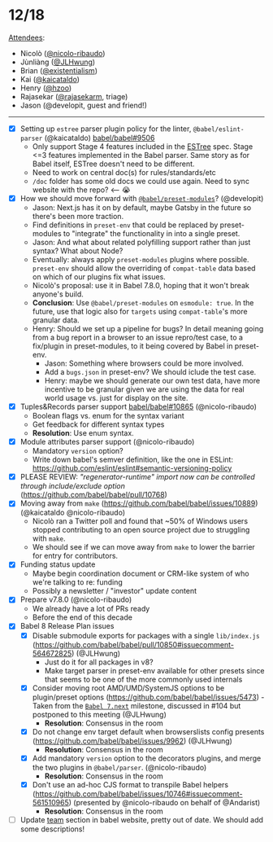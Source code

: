 # 12/18

[Attendees](https://babeljs.io/team):

- Nicolò ([@nicolo-ribaudo](https://github.com/nicolo-ribaudo))
- Jùnliàng ([@JLHwung](https://github.com/JLHwung))
- Brian ([@existentialism](https://github.com/existentialism))
- Kai ([@kaicataldo](https://github.com/kaicataldo))
- Henry ([@hzoo](https://github.com/hzoo))
- Rajasekar ([@rajasekarm](https://github.com/rajasekarm), triage)
- Jason (@developit, guest and friend!)

---

- [x] Setting up `estree` parser plugin policy for the linter, `@babel/eslint-parser` (@kaicataldo) [babel/babel#9506](https://github.com/babel/babel/issues/9506#issuecomment-564772125)
  - Only support Stage 4 features included in the [ESTree](https://github.com/estree/estree) spec. Stage <=3 features implemented in the Babel parser. Same story as for Babel itself, ESTree doesn't need to be different.
  - Need to work on central doc(s) for rules/standards/etc
  - `/doc` folder has some old docs we could use again. Need to sync website with the repo? <-- 😭
- [x] How we should move forward with [`@babel/preset-modules`](https://github.com/babel/preset-modules)? (@developit)
	- Jason: Next.js has it on by default, maybe Gatsby in the future so there's been more traction.
	- Find definitions in `preset-env` that could be replaced by preset-modules to "integrate" the functionality in into a single preset.
	- Jason: And what about related polyfilling support rather than just syntax? What about Node?
	- Eventually: always apply `preset-modules` plugins where possible. `preset-env` should allow the overriding of `compat-table` data based on which of our plugins fix what issues.
	- Nicolò's proposal: use it in Babel 7.8.0, hoping that it won't break anyone's build.
	- **Conclusion**: Use `@babel/preset-modules` on `esmodule: true`. In the future, use that logic also for `targets` using `compat-table`'s more granular data.
	- Henry: Should we set up a pipeline for bugs? In detail meaning going from a bug report in a browser to an issue repro/test case, to a fix/plugin in preset-modules, to it being covered by Babel in preset-env.
	    - Jason: Something where browsers could be more involved.
	    - Add a `bugs.json` in preset-env? We should iclude the test case.
      - Henry: maybe we should generate our own test data, have more incentive to be granular given we are using the data for real world usage vs. just for display on the site.
- [x] Tuples&Records parser support [babel/babel#10865](https://github.com/babel/babel/pull/10865) (@nicolo-ribaudo)
    - Boolean flags vs. enum for the syntax variant
    - Get feedback for different syntax types
    - **Resolution**: Use enum syntax.
- [x] Module attributes parser support (@nicolo-ribaudo)
    - Mandatory `version` option?
    - Write down babel's semver definition, like the one in ESLint: https://github.com/eslint/eslint#semantic-versioning-policy
- [x] PLEASE REVIEW: _"regenerator-runtime" import now can be controlled through include/exclude option_ (https://github.com/babel/babel/pull/10768)
- [x] Moving away from `make` (https://github.com/babel/babel/issues/10889) (@kaicataldo @nicolo-ribaudo)
    - Nicolò ran a Twitter poll and found that ~50% of Windows users stopped contributing to an open source project due to struggling with `make`.
    - We should see if we can move away from `make` to lower the barrier for entry for contributors.
- [x] Funding status update
    - Maybe begin coordination document or CRM-like system of who we're talking to re: funding
    - Possibly a newsletter / "investor" update content
- [x] Prepare v7.8.0 (@nicolo-ribaudo)
    - We already have a lot of PRs ready
    - Before the end of this decade
- [x] Babel 8 Release Plan issues
    - [x] Disable submodule exports for packages with a single `lib/index.js` (https://github.com/babel/babel/pull/10850#issuecomment-564672825) (@JLHwung)
        - Just do it for all packages in v8?
        - Make target parser in preset-env available for other presets since that seems to be one of the more commonly used internals
    - [x] Consider moving root AMD/UMD/SystemJS options to be plugin/preset options (https://github.com/babel/babel/issues/5473) - Taken from the [`Babel 7.next`](https://github.com/babel/babel/milestone/14) milestone, discussed in #104 but postponed to this meeting (@JLHwung)
        - **Resolution**: Consensus in the room
    - [x] Do not change env target default when browserslists config presents (https://github.com/babel/babel/issues/9962) (@JLHwung)
        - **Resolution**: Consensus in the room
    - [x] Add mandatory `version` option to the decorators plugins, and merge the two plugins in `@babel/parser`. (@nicolo-ribaudo)
        - **Resolution**: Consensus in the room
    - [x] Don't use an ad-hoc CJS format to transpile Babel helpers (https://github.com/babel/babel/issues/10746#issuecomment-561510965) (presented by @nicolo-ribaudo on behalf of @Andarist)
        - **Resolution**: Consensus in the room
- [ ] Update [team](https://babeljs.io/team) section in babel website, pretty out of date. We should add some descriptions!
